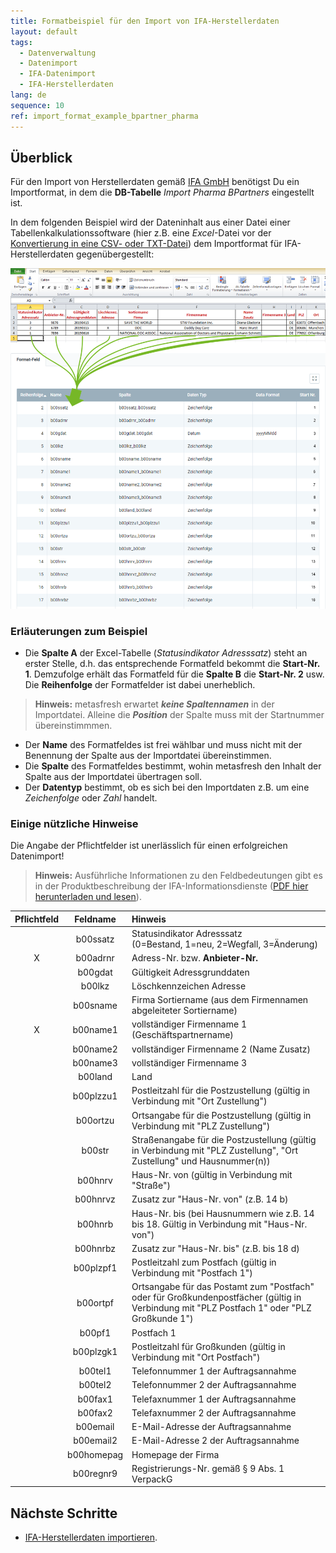 ```yaml
---
title: Formatbeispiel für den Import von IFA-Herstellerdaten
layout: default
tags:
  - Datenverwaltung
  - Datenimport
  - IFA-Datenimport
  - IFA-Herstellerdaten
lang: de
sequence: 10
ref: import_format_example_bpartner_pharma
---
```


## Überblick
Für den Import von Herstellerdaten gemäß <a href="https://www.ifaffm.de/de/ifa-gmbh.html" title="Informationsstelle für Arzneispezialitäten" target="\_blank">IFA GmbH</a> benötigst Du ein Importformat, in dem die **DB-Tabelle** *Import Pharma BPartners* eingestellt ist.

In dem folgenden Beispiel wird der Dateninhalt aus einer Datei einer Tabellenkalkulationssoftware (hier z.B. eine *Excel*-Datei vor der [Konvertierung in eine CSV- oder TXT-Datei](Importdatei_nuetzliche_Hinweise)) dem Importformat für IFA-Herstellerdaten gegenübergestellt:

![](assets/GPartnerimport_Pharma_Excel-Tabelle_Format.png)

### Erläuterungen zum Beispiel
- Die **Spalte A** der Excel-Tabelle (*Statusindikator Adresssatz*) steht an erster Stelle, d.h. das entsprechende Formatfeld bekommt die **Start-Nr. 1**. Demzufolge erhält das Formatfeld für die **Spalte B** die **Start-Nr. 2** usw.<br> Die **Reihenfolge** der Formatfelder ist dabei unerheblich.
 >**Hinweis:** metasfresh erwartet ***keine Spaltennamen*** in der Importdatei. Alleine die ***Position*** der Spalte muss mit der Startnummer übereinstimmmen.

- Der **Name** des Formatfeldes ist frei wählbar und muss nicht mit der Benennung der Spalte aus der Importdatei übereinstimmen.
- Die **Spalte** des Formatfeldes bestimmt, wohin metasfresh den Inhalt der Spalte aus der Importdatei übertragen soll.
- Der **Datentyp** bestimmt, ob es sich bei den Importdaten z.B. um eine *Zeichenfolge* oder *Zahl* handelt.

### Einige nützliche Hinweise
Die Angabe der Pflichtfelder ist unerlässlich für einen erfolgreichen Datenimport!
 >**Hinweis:** Ausführliche Informationen zu den Feldbedeutungen gibt es in der Produktbeschreibung der IFA-Informationsdienste (<a href="https://www.ifaffm.de/mandanten/1/documents/03_ifa_fuer_datenbezieher/Produktbeschreibung_10218-20218_lang.pdf" title="IFA-Informationsdienste Produktbeschreibung" target="\_blank">PDF hier herunterladen und lesen</a>).

| Pflichtfeld | Feldname | Hinweis |
| :---: | :---: | :--- |
|  | b00ssatz | Statusindikator Adresssatz<br> (0=Bestand, 1=neu, 2=Wegfall, 3=Änderung) |
| X | b00adrnr | Adress-Nr. bzw. **Anbieter-Nr.** |
|  | b00gdat | Gültigkeit Adressgrunddaten |
|  | b00lkz | Löschkennzeichen Adresse |
|  | b00sname | Firma Sortiername (aus dem Firmennamen abgeleiteter Sortiername) |
| X | b00name1 | vollständiger Firmenname 1 (Geschäftspartnername) |
|  | b00name2 | vollständiger Firmenname 2 (Name Zusatz) |
|  | b00name3 | vollständiger Firmenname 3 |
|  | b00land | Land |
|  | b00plzzu1 | Postleitzahl für die Postzustellung (gültig in Verbindung mit "Ort Zustellung") |
|  | b00ortzu | Ortsangabe für die Postzustellung (gültig in Verbindung mit "PLZ Zustellung") |
|  | b00str | Straßenangabe für die Postzustellung (gültig in Verbindung mit "PLZ Zustellung", "Ort Zustellung" und Hausnummer(n)) |
|  | b00hnrv | Haus-Nr. von (gültig in Verbindung mit "Straße") |
|  | b00hnrvz | Zusatz zur "Haus-Nr. von" (z.B. 14 b) |
|  | b00hnrb | Haus-Nr. bis (bei Hausnummern wie z.B. 14 bis 18. Gültig in Verbindung mit "Haus-Nr. von") |
|  | b00hnrbz | Zusatz zur "Haus-Nr. bis" (z.B. bis 18 d) |
|  | b00plzpf1 | Postleitzahl zum Postfach (gültig in Verbindung mit "Postfach 1") |
|  | b00ortpf | Ortsangabe für das Postamt zum "Postfach" oder für Großkundenpostfächer (gültig in Verbindung mit "PLZ Postfach 1" oder "PLZ Großkunde 1") |
|  | b00pf1 | Postfach 1 |
|  | b00plzgk1 | Postleitzahl für Großkunden (gültig in Verbindung mit "Ort Postfach") |
|  | b00tel1 | Telefonnummer 1 der Auftragsannahme |
|  | b00tel2 | Telefonnummer 2 der Auftragsannahme |
|  | b00fax1 | Telefaxnummer 1 der Auftragsannahme |
|  | b00fax2 | Telefaxnummer 2 der Auftragsannahme |
|  | b00email | E-Mail-Adresse der Auftragsannahme |
|  | b00email2 | E-Mail-Adresse 2 der Auftragsannahme |
|  | b00homepag | Homepage der Firma |
|  | b00regnr9 | Registrierungs-Nr. gemäß § 9 Abs. 1 VerpackG |

## Nächste Schritte
- [IFA-Herstellerdaten importieren](GPartnerdaten_importieren_Pharma).
